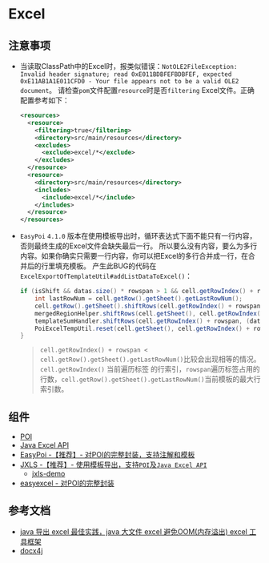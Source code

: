 # Excel

## 注意事项

* 当读取ClassPath中的Excel时，报类似错误：`NotOLE2FileException: Invalid header signature; read 0xE011BDBFEFBDBFEF, expected 0xE11AB1A1E011CFD0 - Your file appears not to be a valid OLE2 document`。
请检查`pom`文件配置`resource`时是否`filtering` Excel文件。正确配置参考如下：

    ```xml
    <resources>
      <resource>
        <filtering>true</filtering>
        <directory>src/main/resources</directory>
        <excludes>
          <exclude>excel/*</exclude>
        </excludes>
      </resource>
      <resource>
        <directory>src/main/resources</directory>
        <includes>
          <include>excel/*</include>
        </includes>
      </resource>
    </resources>
    ```

* `EasyPoi` `4.1.0` 版本在使用模板导出时，循环表达式下面不能只有一行内容，否则最终生成的Excel文件会缺失最后一行。
所以要么没有内容，要么为多行内容。如果你确实只需要一行内容，你可以把Excel的多行合并成一行，在合并后的行里填充模板。
产生此BUG的代码在`ExcelExportOfTemplateUtil#addListDataToExcel()`：

    ```java
    if (isShift && datas.size() * rowspan > 1 && cell.getRowIndex() + rowspan < cell.getRow().getSheet().getLastRowNum()) {
        int lastRowNum = cell.getRow().getSheet().getLastRowNum();
        cell.getRow().getSheet().shiftRows(cell.getRowIndex() + rowspan, lastRowNum, (datas.size() - 1) * rowspan, true, true);
        mergedRegionHelper.shiftRows(cell.getSheet(), cell.getRowIndex() + rowspan, (datas.size() - 1) * rowspan);
        templateSumHandler.shiftRows(cell.getRowIndex() + rowspan, (datas.size() - 1) * rowspan);
        PoiExcelTempUtil.reset(cell.getSheet(), cell.getRowIndex() + rowspan + (datas.size() - 1) * rowspan, cell.getRow().getSheet().getLastRowNum());
    }
    ```
    
    > `cell.getRowIndex() + rowspan < cell.getRow().getSheet().getLastRowNum()`比较会出现相等的情况。`cell.getRowIndex()` 当前遍历标签
    的行索引，`rowspan`遍历标签占用的行数，`cell.getRow().getSheet().getLastRowNum()`当前模板的最大行索引数。

## 组件

* [POI](http://poi.apache.org/components/spreadsheet/quick-guide.html)
* [Java Excel API](http://.sourceforge.net/)
* [EasyPoi -【推荐】- 对POI的完整封装，支持注解和模板](https://easypoi.mydoc.io/)
* [JXLS -【推荐】- 使用模板导出，支持`POI`及`Java Excel API`](http://jxls.sourceforge.net/index.html)
    * [jxls-demo](https://bitbucket.org/leonate/jxls-demo/src/master/)
* [easyexcel - 对POI的完整封装](https://github.com/alibaba/easyexcel)

## 参考文档

* [java 导出 excel 最佳实践，java 大文件 excel 避免OOM(内存溢出) excel 工具框架](https://juejin.im/post/5bfbfbebe51d4505e64bb392)
* [docx4j](https://www.docx4java.org/trac/docx4j)
